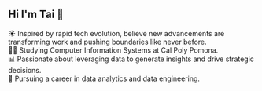 ## Hi I'm Tai 👋
☀️ Inspired by rapid tech evolution, believe new advancements are transforming work and pushing boundaries like never before.<br>
🧑‍🎓 Studying Computer Information Systems at Cal Poly Pomona. <br>
📊 Passionate about leveraging data to generate insights and drive strategic decisions.<br>
🥅 Pursuing a career in data analytics and data engineering.
